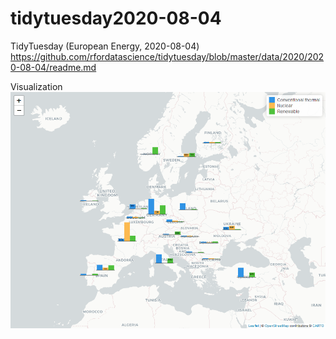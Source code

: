 # tidytuesday2020-08-04

TidyTuesday (European Energy, 2020-08-04)
https://github.com/rfordatascience/tidytuesday/blob/master/data/2020/2020-08-04/readme.md

Visualization
![Screenshot](EUEnergy2018.png)
